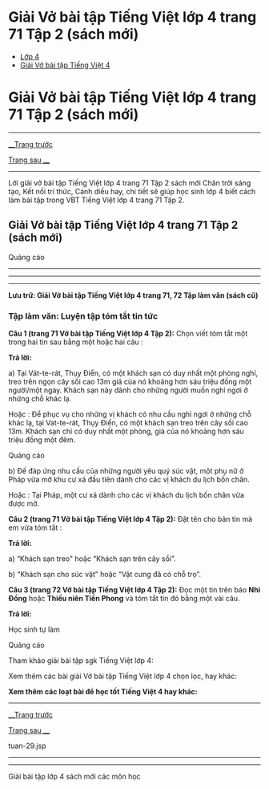 # Giải Vở bài tập Tiếng Việt lớp 4 trang 71 Tập 2 (sách mới)

  * [Lớp 4](https://vietjack.com/series/lop-4.jsp)
  * [Giải Vở bài tập Tiếng Việt 4](https://vietjack.com/giai-vo-bai-tap-tieng-viet-4/index.jsp)



# Giải Vở bài tập Tiếng Việt lớp 4 trang 71 Tập 2 (sách mới)

* * *

[__Trang trước](https://vietjack.com/giai-vo-bai-tap-tieng-viet-4/tuan-29.jsp)

[Trang sau __](https://vietjack.com/giai-vo-bai-tap-tieng-viet-4/tuan-29.jsp)

* * *

Lời giải vở bài tập Tiếng Việt lớp 4 trang 71 Tập 2 sách mới Chân trời sáng tạo, Kết nối tri thức, Cánh diều hay, chi tiết sẽ giúp học sinh lớp 4 biết cách làm bài tập trong VBT Tiếng Việt lớp 4 trang 71 Tập 2.

## Giải Vở bài tập Tiếng Việt lớp 4 trang 71 Tập 2 (sách mới)

Quảng cáo

* * *

* * *

* * *

**Lưu trữ: Giải Vở bài tập Tiếng Việt lớp 4 trang 71, 72 Tập làm văn (sách cũ)**

### **Tập làm văn: Luyện tập tóm tắt tin tức**

**Câu 1 (trang 71 Vở bài tập Tiếng Việt lớp 4 Tập 2):** Chọn viết tóm tắt một trong hai tin sau bằng một hoặc hai câu :

**Trả lời:**

a) Tại Vát-te-rát, Thụy Điển, có một khách sạn có duy nhất một phòng nghỉ, treo trên ngọn cây sồi cao 13m giá của nó khoảng hơn sáu triệu đồng một người/một ngày. Khách sạn này dành cho những người muốn nghỉ ngơi ở những chỗ khác lạ.

Hoặc : Để phục vụ cho những vị khách có nhu cầu nghỉ ngơi ở những chỗ khác lạ, tại Vat-te-rát, Thụy Điển, có một khách sạn treo trên cây sồi cao 13m. Khách sạn chỉ có duy nhất một phòng, giá của nó khoảng hơn sáu triệu đồng một đêm.

Quảng cáo

b) Đế đáp ứng nhu cầu của những người yêu quý súc vật, một phụ nữ ở Pháp vừa mở khu cư xá đầu tiên dành cho các vị khách du lịch bốn chân.

Hoặc : Tại Pháp, một cư xá dành cho các vị khách du lịch bốn chân vừa được mở.

**Câu 2 (trang 71 Vở bài tập Tiếng Việt lớp 4 Tập 2):** Đặt tên cho bản tin mà em vừa tóm tắt :

**Trả lời:**

a) “Khách sạn treo" hoặc “Khách sạn trên cây sồi”.

b) “Khách sạn cho súc vật” hoặc “Vật cưng đã có chỗ trọ”.

**Câu 3 (trang 72 Vở bài tập Tiếng Việt lớp 4 Tập 2):** Đọc một tin trên báo **Nhi Đồng** hoặc **Thiếu niên Tiền Phong** và tóm tắt tin đó bằng một vài câu.

**Trả lời:**

Học sinh tự làm

Quảng cáo

Tham khảo giải bài tập sgk Tiếng Việt lớp 4:

Xem thêm các bài giải Vở bài tập Tiếng Việt lớp 4 chọn lọc, hay khác:

**Xem thêm các loạt bài để học tốt Tiếng Việt 4 hay khác:**

* * *

[__Trang trước](https://vietjack.com/giai-vo-bai-tap-tieng-viet-4/tuan-29.jsp)

[Trang sau __](https://vietjack.com/giai-vo-bai-tap-tieng-viet-4/tuan-29.jsp)

tuan-29.jsp

* * *

* * *

Giải bài tập lớp 4 sách mới các môn học
